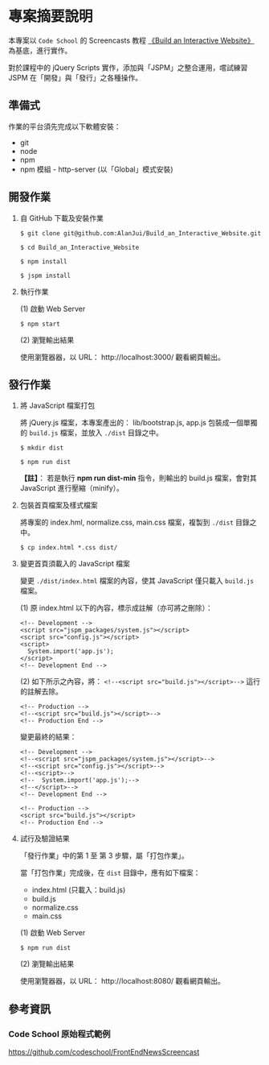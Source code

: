 # 專案摘要說明

本專案以 `Code School` 的 Screencasts 教程 [《Build an Interactive Website》](https://www.codeschool.com/screencasts/build-an-interactive-website-part-1) 為基底，進行實作。

對於課程中的 jQuery Scripts 實作，添加與「JSPM」之整合運用，嚐試練習 JSPM 在「開發」與「發行」之各種操作。

## 準備式

作業的平台須先完成以下軟體安裝：

 * git
 * node
 * npm
 * npm 模組 - http-server (以「Global」模式安裝)
 
## 開發作業

 1. 自 GitHub 下載及安裝作業
 
    ```
    $ git clone git@github.com:AlanJui/Build_an_Interactive_Website.git
    
    $ cd Build_an_Interactive_Website
    
    $ npm install
    
    $ jspm install
    
    ```
     
 2. 執行作業
 
    (1) 啟動 Web Server
    
    ```
    $ npm start
    ```  
    
    (2) 瀏覽輸出結果 
    
    使用瀏覽器器，以 URL： http://localhost:3000/ 觀看網頁輸出。
    
## 發行作業

 1. 將 JavaScript 檔案打包
 
    將 jQuery.js 檔案，本專案產出的： lib/bootstrap.js, app.js 包裝成一個單獨的 `build.js` 檔案，並放入 `./dist` 目錄之中。  
 
    ```
    $ mkdir dist
    
    $ npm run dist
    ```    
    
    **【註】**： 若是執行 **npm run dist-min** 指令，則輸出的 build.js 檔案，會對其 JavaScript 進行壓縮（minify）。
    
 2. 包裝首頁檔案及樣式檔案
 
    將專案的 index.hml, normalize.css, main.css 檔案，複製到 `./dist` 目錄之中。
 
    ```
    $ cp index.html *.css dist/    
    ```    
    
 3. 變更首頁須載入的 JavaScript 檔案
 
    變更 `./dist/index.html` 檔案的內容，使其 JavaScript 僅只載入 `build.js` 檔案。
 
    (1) 原 index.html 以下的內容，標示成註解（亦可將之刪除）：
    
    ```
    <!-- Development -->
    <script src="jspm_packages/system.js"></script>
    <script src="config.js"></script>
    <script>
      System.import('app.js');
    </script>
    <!-- Development End -->
    ```
    
    (2) 如下所示之內容，將： `<!--<script src="build.js"></script>-->` 這行的註解去除。

    ```    
    <!-- Production -->
    <!--<script src="build.js"></script>-->
    <!-- Production End -->    
    ```
    
    變更最終的結果：
    
    ```
    <!-- Development -->
    <!--<script src="jspm_packages/system.js"></script>-->
    <!--<script src="config.js"></script>-->
    <!--<script>-->
    <!--  System.import('app.js');-->
    <!--</script>-->
    <!-- Development End -->
    
    <!-- Production -->
    <script src="build.js"></script>
    <!-- Production End -->
    ```
    
 4. 試行及驗證結果
 
    「發行作業」中的第 1 至 第 3 步驟，屬「打包作業」。
    
    當「打包作業」完成後，在 `dist` 目錄中，應有如下檔案：
    
     * index.html (只載入：build.js)
     * build.js
     * normalize.css
     * main.css 
 
    (1) 啟動 Web Server
    
    ```
    $ npm run dist
    ```  
    
    (2) 瀏覽輸出結果
    
    使用瀏覽器器，以 URL： http://localhost:8080/ 觀看網頁輸出。
 
       
    
## 參考資訊

### Code School 原始程式範例

https://github.com/codeschool/FrontEndNewsScreencast    